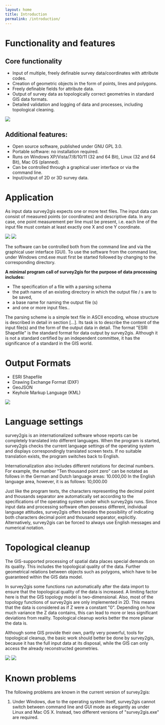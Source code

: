 ```yaml
---
layout: home
title: Introduction
permalink: /introduction/
---
```


# Functionality and features

## Core functionality

- Input of multiple, freely definable survey data/coordinates with attribute codes.
- Creation of geometric objects in the form of points, lines and polygons.
- Freely definable fields for attribute data.
- Output of survey data as topologically correct geometries in standard GIS data formats.
- Detailed validation and logging of data and processes, including topological cleaning.

<img class="intro__image" src="/assets/intro-images/logfile.jpg">

## Additional features:

- Open source software, published under GNU GPL 3.0.
- Portable software: no installation required.
- Runs on Windows XP/Vista/7/8/10/11 (32 and 64 Bit), Linux (32 and 64 Bit), Mac OS (planned).
- Can be controlled through a graphical user interface or via the command line.
- Input/output of 2D or 3D survey data.    

# Application

As input data survey2gis expects one or more text files. The input data can consist of measured points (or coordinates) and descriptive data. In any case, one point measurement per line must be present, i.e. each line of the input file must contain at least exactly one X and one Y coordinate.

<img class="intro__image" src="/assets/intro-images/select-file.jpg">
<img class="intro__image" src="/assets/intro-images/additional-options.jpg">

The software can be controlled both from the command line and via the graphical user interface (GUI).
To use the software from the command line, under Windows cmd.exe must first be started followed by
changing to the corresponding directory.

**A minimal program call of survey2gis for the purpose of data processing includes:**

- The specification of a file with a parsing schema
- the path name of an existing directory in which the output file / s are to be saved,
- a base name for naming the output file (s)
- and one or more input files..

The parsing scheme is a simple text file in ASCII encoding, whose structure is described in detail in section [...].
Its task is to describe the content of the input file(s) and the form of the output data in detail.
The format "ESRI Shapefile" is the standard format for data output by survey2gis.
Although it is not a standard certified by an independent committee, it has the significance of a standard in the GIS world.



# Output Formats

- ESRI Shapefile
- Drawing Exchange Format (DXF)
- GeoJSON
- Keyhole Markup Language (KML)

<img class="intro__image" src="/assets/intro-images/select-output.jpg">

# Language settings

survey2gis is an internationalized software whose reports can be completely translated into different languages.
When the program is started, survey2gis checks the current language settings of the operating system and displays correspondingly translated screen texts.
If no suitable translation exists, the program switches back to English.

Internationalization also includes different notations for decimal numbers. For example, the number "Ten thousand point zero" can be notated as follows in the German and Dutch language areas: 10.000,00 In the English language area, however, it is as follows: 10,000.00

Just like the program texts, the characters representing the decimal point and thousands separator are automatically set according to the specifications of the operating system under which survey2gis runs. Since input data and processing software often possess different, individual language attitudes, survey2gis offers besides the possibility of indicating both characters decimal point and thousand separator, explicitly. Alternatively, survey2gis can be forced to always use English messages and numerical notation.


# Topological cleanup

The GIS-supported processing of spatial data places special demands on its quality. This includes the topological quality of the data. Further geometrical relations between objects such as polygons, which have to be guaranteed within the GIS data model.

In survey2gis some functions run automatically after the data import to ensure that the topological quality of the data is increased. A limiting factor here is that the GIS topology model is two-dimensional.
Also, most of the topology functions of survey2gis are only implemented in 2D. This means that the data is considered as if Z were a constant "0". Depending on how much variance the Z data contains, this can lead to more or less significant deviations from reality. Topological cleanup works better the more planar the data is.

Although some GIS provide their own, partly very powerful, tools for topological cleanup, the basic work should better be done by survey2gis, because it has the full input data at its disposal, while the GIS can only access the already reconstructed geometries.

<img class="intro__image" src="/assets/intro-images/options-after-execution.jpg">
<img class="intro__image" src="/assets/intro-images/advanced-settings.jpg">

# Known problems

The following problems are known in the current version of survey2gis:

1. Under Windows, due to the operating system itself, survey2gis cannot switch between command line and GUI mode as elegantly as under Linux and Mac OS X. Instead, two different versions of "survey2gis.exe" are required.
